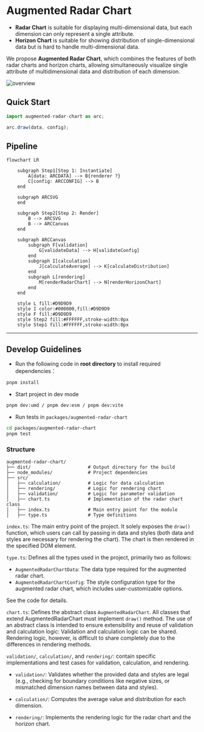 # Augmented Radar Chart

- **Radar Chart** is suitable for displaying multi-dimensional data, but each dimension can only represent a single attribute.
- **Horizon Chart** is suitable for showing distribution of single-dimensional data but is hard to handle multi-dimensional data.

We propose **Augmented Radar Chart**, which combines the features of both radar charts and horizon charts, allowing simultaneously visualize single attribute of multidimensional data and distribution of each dimension.


![overview](https://github.com/user-attachments/assets/344ecd79-3ec8-4af5-a013-f19fa270fd33)

## Quick Start

```typescript
import augmented-radar-chart as arc;

arc.draw(data, config);
```

## Pipeline

```mermaid
flowchart LR

    subgraph Step1[Step 1: Instantiate]
        A[data: ARCDATA] --> B{renderer ?}
        C[config: ARCCONFIG] --> B
    end

    subgraph ARCSVG
    end

    subgraph Step2[Step 2: Render]
        B --> ARCSVG
        B --> ARCCanvas
    end
    
    subgraph ARCCanvas
        subgraph F[validation]
            G[validateData] --> H[validateConfig]
        end
        subgraph I[calculation]
            J[calculateAverage] --> K[calculateDistribution]
        end
        subgraph L[rendering]
            M[renderRadarChart] --> N[renderHorizonChart]
        end
    end

    style L fill:#D9D9D9
    style I color:#000000,fill:#D9D9D9
    style F fill:#D9D9D9
    style Step2 fill:#FFFFFF,stroke-width:0px
    style Step1 fill:#FFFFFF,stroke-width:0px
```
---
## Develop Guidelines

- Run the following code in **root directory** to install required dependencies：
```bash
pnpm install
```

- Start project in dev mode
```bash
pnpm dev:umd / pnpm dev:esm / pnpm dev:vite
```

- Run tests in `packages/augmented-radar-chart`
```bash
cd packages/augmented-radar-chart
pnpm test
```

### Structure

```text
augmented-radar-chart/
├── dist/                     # Output directory for the build
├── node_modules/             # Project dependencies
├── src/
│   ├── calculation/          # Logic for data calculation
│   ├── rendering/            # Logic for rendering chart 
│   ├── validation/           # Logic for parameter validation
│   ├── chart.ts              # Implementation of the radar chart class
│   ├── index.ts              # Main entry point for the module
│   ├── type.ts               # Type definitions

```

`index.ts`: The main entry point of the project. It solely exposes the `draw()` function, which users can call by passing in data and styles (both data and styles are necessary for rendering the chart). The chart is then rendered in the specified DOM element.

`type.ts`: Defines all the types used in the project, primarily two as follows:
- `AugmentedRadarChartData`: The data type required for the augmented radar chart.
- `AugmentedRadarChartConfig`: The style configuration type for the augmented radar chart, which includes user-customizable options. 

See the code for details.

`chart.ts`: Defines the abstract class `AugmentedRadarChart`. All classes that extend AugmentedRadarChart must implement `draw()` method. The use of an abstract class is intended to ensure extensibility and reuse of validation and calculation logic:
Validation and calculation logic can be shared. Rendering logic, however, is difficult to share completely due to the differences in rendering methods.

`validation/`, `calculation/`, and `rendering/`: contain specific implementations and test cases for validation, calculation, and rendering.

- `validation/`: Validates whether the provided data and styles are legal (e.g., checking for boundary conditions like negative sizes, or mismatched dimension names between data and styles).

- `calculation/`: Computes the average value and distribution for each dimension.

- `rendering/`: Implements the rendering logic for the radar chart and the horizon chart.

